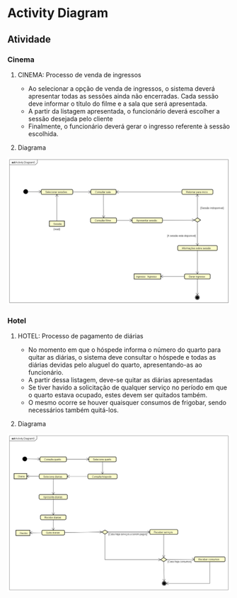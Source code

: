 # Activity Diagram

## Atividade

### Cinema

1. CINEMA: Processo de venda de ingressos
    - Ao selecionar a opção de venda de ingressos, o sistema deverá apresentar todas as sessões ainda não encerradas. Cada sessão deve informar o título do filme e a sala que será apresentada.
    - A partir da listagem apresentada, o funcionário deverá escolher a sessão desejada pelo cliente
    - Finalmente, o funcionário deverá gerar o ingresso referente à sessão escolhida.

2. Diagrama

![Diagrama do Cinema](./Cinema/Cinema%20-%20Diagrama%20de%20atividade.png)

### Hotel

1. HOTEL: Processo de pagamento de diárias
    - No momento em que o hóspede informa o número do quarto para quitar as diárias, o sistema deve consultar o hóspede e todas as diárias devidas pelo aluguel do quarto, apresentando-as ao funcionário.
    - A partir dessa listagem, deve-se quitar as diárias apresentadas
    - Se tiver havido a solicitação de qualquer serviço no período em que o quarto estava ocupado, estes devem ser quitados também.
    - O mesmo ocorre se houver quaisquer consumos de frigobar, sendo necessários também quitá-los.

2. Diagrama

![Diagrama do Hotel](./Hotel/Hotel%20-%20Diagrama%20de%20atividade.png)